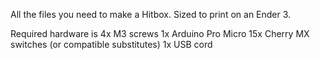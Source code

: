 All the files you need to make a Hitbox.
Sized to print on an Ender 3.

Required hardware is
4x M3 screws
1x Arduino Pro Micro
15x Cherry MX switches (or compatible substitutes)
1x USB cord
